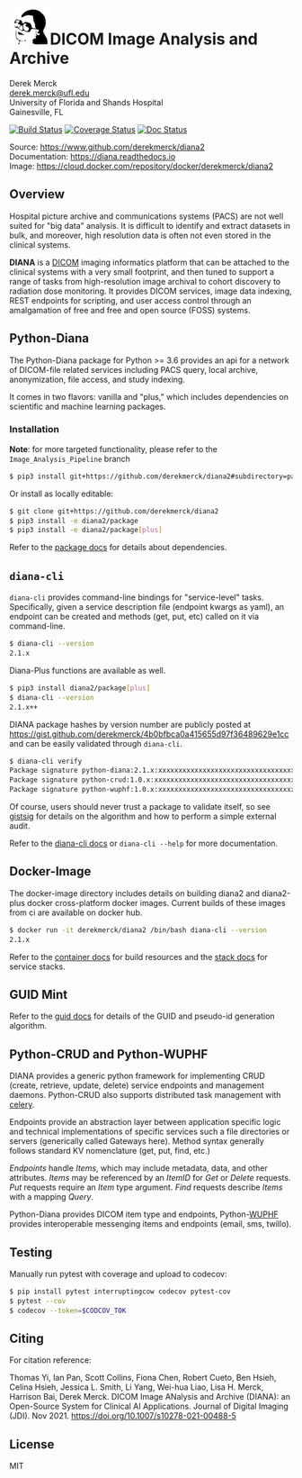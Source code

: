 ![logo](resources/images/diana_logo_sm.png)DICOM Image Analysis and Archive
==================

Derek Merck  
<derek.merck@ufl.edu>  
University of Florida and Shands Hospital  
Gainesville, FL  

[![Build Status](https://travis-ci.org/derekmerck/diana2.svg?branch=master)](https://travis-ci.org/derekmerck/diana2)
[![Coverage Status](https://codecov.io/gh/derekmerck/diana2/branch/master/graph/badge.svg)](https://codecov.io/gh/derekmerck/diana2)
[![Doc Status](https://readthedocs.org/projects/diana/badge/?version=master)](https://diana.readthedocs.io/en/master/?badge=master)

Source: <https://www.github.com/derekmerck/diana2>  
Documentation: <https://diana.readthedocs.io>  
Image: <https://cloud.docker.com/repository/docker/derekmerck/diana2>


Overview
----------------

Hospital picture archive and communications systems (PACS) are not well suited for "big data" analysis.  It is difficult to identify and extract datasets in bulk, and moreover, high resolution data is often not even stored in the clinical systems.

**DIANA** is a [DICOM][] imaging informatics platform that can be attached to the clinical systems with a very small footprint, and then tuned to support a range of tasks from high-resolution image archival to cohort discovery to radiation dose monitoring.  It provides DICOM services, image data indexing, REST endpoints for scripting, and user access control through an amalgamation of free and free and open source (FOSS) systems.

[DICOM]: http://www.dicomstandard.org/


Python-Diana
----------------

The Python-Diana package for Python >= 3.6 provides an api for a network of DICOM-file related services including PACS query, local archive, anonymization, file access, and study indexing.

It comes in two flavors: vanilla and "plus," which includes dependencies on scientific and machine learning packages.

### Installation

**Note**: for more targeted functionality, please refer to the ```Image_Analysis_Pipeline``` branch

```bash
$ pip3 install git+https://github.com/derekmerck/diana2#subdirectory=package
```

Or install as locally editable:

```bash
$ git clone git+https://github.com/derekmerck/diana2
$ pip3 install -e diana2/package
$ pip3 install -e diana2/package[plus]
```

Refer to the [package docs](package/README.md) for details about dependencies.


`diana-cli`
-----------------

`diana-cli` provides command-line bindings for "service-level" tasks.  Specifically, given a service description file (endpoint kwargs as yaml), an endpoint can be created and methods (get, put, etc) called on it via command-line. 

```bash
$ diana-cli --version
2.1.x
```

Diana-Plus functions are available as well.
```bash
$ pip3 install diana2/package[plus]
$ diana-cli --version
2.1.x++
```

DIANA package hashes by version number are publicly posted at <https://gist.github.com/derekmerck/4b0bfbca0a415655d97f36489629e1cc> and can be easily validated through `diana-cli`.

```bash
$ diana-cli verify
Package signature python-diana:2.1.x:xxxxxxxxxxxxxxxxxxxxxxxxxxxxxxxxxxxxxxx is valid.
Package signature python-crud:1.0.x:xxxxxxxxxxxxxxxxxxxxxxxxxxxxxxxxxxxxxxx is valid.
Package signature python-wuphf:1.0.x:xxxxxxxxxxxxxxxxxxxxxxxxxxxxxxxxxxxxxxx is valid.
```

Of course, users should never trust a package to validate itself, so see [gistsig][] for details on the algorithm and how to perform a simple external audit.

[gistsig]: https://github.com/derekmerck/gistsig

Refer to the [diana-cli docs](diana-cli.md) or `diana-cli --help` for more documentation.

Docker-Image
----------------

The docker-image directory includes details on building diana2 and diana2-plus docker cross-platform docker images.  Current builds of these images from ci are available on docker hub.

```bash
$ docker run -it derekmerck/diana2 /bin/bash diana-cli --version
2.1.x
```

Refer to the [container docs](platform/docker-image/README.md) for build resources and the [stack docs](platform/docker-stacks/README.md) for service stacks.


GUID Mint
----------------

Refer to the [guid docs](guid.md) for details of the GUID and pseudo-id generation algorithm.


Python-CRUD and Python-WUPHF
---------------

DIANA provides a generic python framework for implementing CRUD (create, retrieve, update, delete) service endpoints and management daemons.  Python-CRUD also supports distributed task management with [celery][].

[celery]: http://www.celeryproject.org

Endpoints provide an abstraction layer between application specific logic and technical implementations of specific services such a file directories or servers (generically called Gateways here).  Method syntax generally follows standard KV nomenclature (get, put, find, etc.)

*Endpoints* handle *Items*, which may include metadata, data, and other attributes.  *Items* may be referenced by an *ItemID* for *Get* or *Delete* requests.  *Put* requests require an *Item* type argument.  *Find* requests describe *Items* with a mapping *Query*.

Python-Diana provides DICOM item type and endpoints, Python-[WUPHF][] provides interoperable messenging items and endpoints (email, sms, twillo).

[WUPHF]: https://en.wikipedia.org/wiki/WUPHF.com


Testing
-------

Manually run pytest with coverage and upload to codecov:

```bash
$ pip install pytest interruptingcow codecov pytest-cov
$ pytest --cov
$ codecov --token=$CODCOV_TOK
```

Citing
-------

For citation reference:

Thomas Yi, Ian Pan, Scott Collins, Fiona Chen, Robert Cueto, Ben Hsieh, Celina Hsieh, Jessica L. Smith, Li Yang, Wei-hua Liao, Lisa H. Merck, Harrison Bai, Derek Merck. DICOM Image ANalysis and Archive (DIANA): an Open-Source System for Clinical AI Applications. Journal of Digital Imaging (JDI). Nov 2021. https://doi.org/10.1007/s10278-021-00488-5

License
-------

MIT
